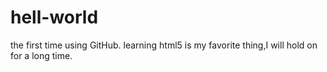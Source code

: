 # hell-world
the first time using GitHub.
learning html5 is my favorite thing,I will hold on for a long time.
